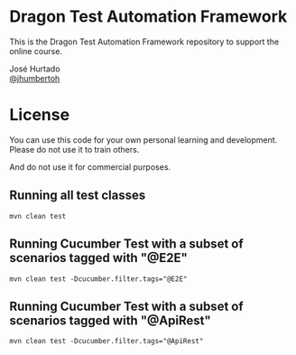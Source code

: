 # Dragon Test Automation Framework
This is the Dragon Test Automation Framework repository to support the online course.

José Hurtado<br />
[@jhumbertoh](https://twitter.com/jhumbertoh)

License
=======
You can use this code for your own personal learning and development. Please do not use it to train others. 

And do not use it for commercial purposes.

## Running  all test classes
    mvn clean test

## Running Cucumber Test with a subset of scenarios tagged with "@E2E"
    mvn clean test -Dcucumber.filter.tags="@E2E"
    
## Running Cucumber Test with a subset of scenarios tagged with "@ApiRest"
    mvn clean test -Dcucumber.filter.tags="@ApiRest"
